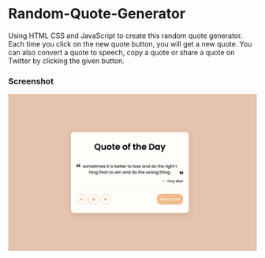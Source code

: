 # Random-Quote-Generator
Using HTML CSS and JavaScript to create this random quote generator. 
Each time you click on the new quote button, you will get a new quote. You can also convert a quote to speech, copy a quote or share a quote on Twitter by clicking the given button.
### Screenshot  
<img src="Screenshot .png" alt="Screenshot" style="width: 600px; height: auto;"> <br>
